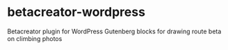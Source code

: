 # betacreator-wordpress
Betacreator plugin for WordPress Gutenberg blocks for drawing route beta on climbing photos
